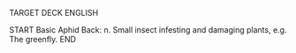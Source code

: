 TARGET DECK
ENGLISH

START
Basic
Aphid
Back: n. Small insect infesting and damaging plants, e.g. The greenfly.
END
